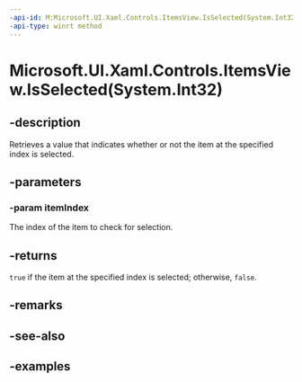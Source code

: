 ```yaml
---
-api-id: M:Microsoft.UI.Xaml.Controls.ItemsView.IsSelected(System.Int32)
-api-type: winrt method
---
```


# Microsoft.UI.Xaml.Controls.ItemsView.IsSelected(System.Int32)

<!--
public bool IsSelected (int itemIndex);
-->


## -description

Retrieves a value that indicates whether or not the item at the specified index is selected.

## -parameters

### -param itemIndex

The index of the item to check for selection.

## -returns

`true` if the item at the specified index is selected; otherwise, `false`.

## -remarks

## -see-also

## -examples


